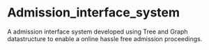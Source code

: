 # Admission_interface_system
A admission interface system developed using Tree and Graph datastructure to enable a online hassle free admission proceedings.
